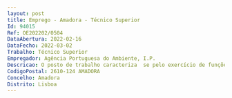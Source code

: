 ```yaml
--- 
layout: post
title: Emprego - Amadora - Técnico Superior
Id: 94015
Ref: OE202202/0504
DataAbertura: 2022-02-16
DataFecho: 2022-03-02
Trabalho: Técnico Superior
Empregador: Agência Portuguesa do Ambiente, I.P.
Descricao: O posto de trabalho caracteriza  se pelo exercício de funções na área de gestão de produtos químicos quer ao nível nacional, quer ao nível comunitário e internacional, designadamente, no âmbito da Estratégia Europeia para os Produtos Químicos Sustentáveis, e em particular nas matérias relacionadas com o acompanhamento do registo, avaliação, autorização e restrição de produtos químicos (REACH), da classificação, rotulagem e embalagem de substâncias e misturas (CLP) e poluentes orgânicos persistentes (POP).Em particular, define  se pela capacidade técnica de Acompanhamento das matérias relacionadas com a gestão de produtos químicos, incluindo a preparação de legislação nacional e demais documentos ferramentas de apoio à implementação e elaboração de pareceres e respostas a solicitações de organismos públicos, privados e cidadãos Participação em grupos de trabalhos ao nível nacional, comunitário e internacional, relacionados com a gestão de produtos químicos Acompanhamento da implementação da Estratégia Europeia para os produtos químicos sustentáveis, incluindo a participação na promoção de sinergias e ações de coordenação entre as várias entidades envolvidas neste âmbito, bem como a participação e acompanhamento de ações específicas que se venham a concretizar, designadamente ao nível do REACH, do CLP e dos POP Apoio na revisão e implementação do plano nacional de implementação dos POP.
CodigoPostal: 2610-124 AMADORA
Concelho: Amadora
Distrito: Lisboa
--- 
```

